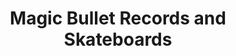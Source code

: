 ---
title: "Magic Bullet Records and Skateboards"
url: /fredericksburg/magic-bullet-records-and-skateboards/
shop: hifi
---